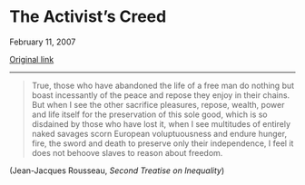 The Activist’s Creed
====================

February 11, 2007

[Original link](http://www.aaronsw.com/weblog/activcreed)

* * * * *

> True, those who have abandoned the life of a free man do nothing but
> boast incessantly of the peace and repose they enjoy in their chains.
> But when I see the other sacrifice pleasures, repose, wealth, power
> and life itself for the preservation of this sole good, which is so
> disdained by those who have lost it, when I see multitudes of entirely
> naked savages scorn European voluptuousness and endure hunger, fire,
> the sword and death to preserve only their independence, I feel it
> does not behoove slaves to reason about freedom.

(Jean-Jacques Rousseau, *Second Treatise on Inequality*)
